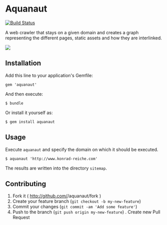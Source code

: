 # Aquanaut

[![Build Status](https://travis-ci.org/platzhirsch/aquanaut.png)](http://travis-ci.org/platzhirsch/aquanaut)

A web crawler that stays on a given domain and creates a graph representing the different pages, static assets and how they are interlinked.

<img src="http://konrad-reiche.com/images/aquanaut.png">

## Installation

Add this line to your application's Gemfile:

    gem 'aquanaut'

And then execute:

    $ bundle

Or install it yourself as:

    $ gem install aquanaut

## Usage

Execute `aquanaut` and specify the domain on which it should be executed.

    $ aquanaut 'http://www.konrad-reiche.com'

The results are written into the directory `sitemap`.

## Contributing

1. Fork it ( http://github.com/<my-github-username>/aquanaut/fork )
2. Create your feature branch (`git checkout -b my-new-feature`)
3. Commit your changes (`git commit -am 'Add some feature'`)
4. Push to the branch (`git push origin my-new-feature`)
. Create new Pull Request
